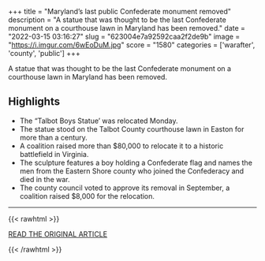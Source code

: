 +++
title = "Maryland’s last public Confederate monument removed"
description = "A statue that was thought to be the last Confederate monument on a courthouse lawn in Maryland has been removed."
date = "2022-03-15 03:16:27"
slug = "623004e7a92592caa2f2de9b"
image = "https://i.imgur.com/6wEoDuM.jpg"
score = "1580"
categories = ['warafter', 'county', 'public']
+++

A statue that was thought to be the last Confederate monument on a courthouse lawn in Maryland has been removed.

## Highlights

- The “Talbot Boys Statue’ was relocated Monday.
- The statue stood on the Talbot County courthouse lawn in Easton for more than a century.
- A coalition raised more than $80,000 to relocate it to a historic battlefield in Virginia.
- The sculpture features a boy holding a Confederate flag and names the men from the Eastern Shore county who joined the Confederacy and died in the war.
- The county council voted to approve its removal in September, a coalition raised $8,000 for the relocation.

---

{{< rawhtml >}}
  <p class="article-category">
    <a target="_blank" href="https://www.cleveland19.com/app/2022/03/14/marylands-last-public-confederate-monument-removed/">READ THE ORIGINAL ARTICLE</a>
  </p>
{{< /rawhtml >}}

